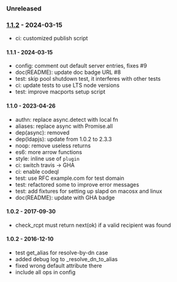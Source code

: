 ### Unreleased


### [1.1.2] - 2024-03-15

- ci: customized publish script

#### 1.1.1 - 2024-03-15

- config: comment out default server entries, fixes #9
- doc(README): update doc badge URL #8
- test: skip pool shutdown test, it interferes with other tests
- ci: update tests to use LTS node versions
- test: improve macports setup script

#### 1.1.0 - 2023-04-26

- authn: replace async.detect with local fn
- aliases: replace async with Promise.all
- dep(async): removed
- dep(ldapjs): update from 1.0.2 to 2.3.3
- noop: remove useless returns
- es6: more arrow functions
- style: inline use of `plugin`
- ci: switch travis -> GHA
- ci: enable codeql
- test: use RFC example.com for test domain
- test: refactored some to improve error messages
- test: add fixtures for setting up slapd on macosx and linux
- doc(README): update with GHA badge


#### 1.0.2 - 2017-09-30

- check_rcpt must return next(ok) if a valid recipient was found


#### 1.0.2 - 2016-12-10

- test get_alias for resolve-by-dn case
- added debug log to _resolve_dn_to_alias
- fixed wrong default attribute there
- include all ops in config

[1.1.1]: https://github.com/haraka/haraka-plugin-ldap/releases/tag/1.1.1
[1.1.2]: https://github.com/haraka/haraka-plugin-ldap/releases/tag/1.1.2
